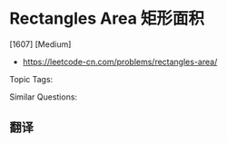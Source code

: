 # Rectangles Area 矩形面积

[1607] [Medium]

- https://leetcode-cn.com/problems/rectangles-area/

Topic Tags:

Similar Questions:

## 翻译
